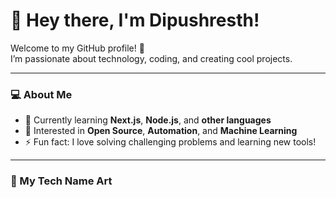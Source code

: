 # 👋 Hey there, I'm Dipushresth!

Welcome to my GitHub profile! 🚀  
I’m passionate about technology, coding, and creating cool projects.

---

### 💻 About Me
- 🌱 Currently learning **Next.js**, **Node.js**, and **other languages**
- 🧠 Interested in **Open Source**, **Automation**, and **Machine Learning**
- ⚡ Fun fact: I love solving challenging problems and learning new tools!

---

### 🎨 My Tech Name Art

